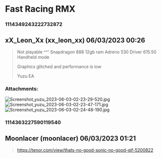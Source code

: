 # Fast Racing RMX
### 1114349243222732872
## xX_Leon_Xx (xx_leon_xx) 06/03/2023 00:26 

> Not playable ^^'
> Snapdragon 888
> 12gb ram
> Adreno 530
> Driver 615.50
> Handheld mode
> 
> Graphics glitched and performance is low
> 
> Yuzu EA
### Attachments: 
![Screenshot_yuzu_2023-06-03-02-23-29-520.jpg](https://yuzudiscordbackup.s3.us-west-2.amazonaws.com/files-media/1114349243222732872_Screenshot_yuzu_2023-06-03-02-23-29-520.jpg)
![Screenshot_yuzu_2023-06-03-02-23-47-171.jpg](https://yuzudiscordbackup.s3.us-west-2.amazonaws.com/files-media/1114349243222732872_Screenshot_yuzu_2023-06-03-02-23-47-171.jpg)
![Screenshot_yuzu_2023-06-03-02-24-48-190.jpg](https://yuzudiscordbackup.s3.us-west-2.amazonaws.com/files-media/1114349243222732872_Screenshot_yuzu_2023-06-03-02-24-48-190.jpg)

### 1114363227590119540
## Moonlacer (moonlacer) 06/03/2023 01:21 

> https://tenor.com/view/thats-no-good-sonic-no-good-gif-5200822

